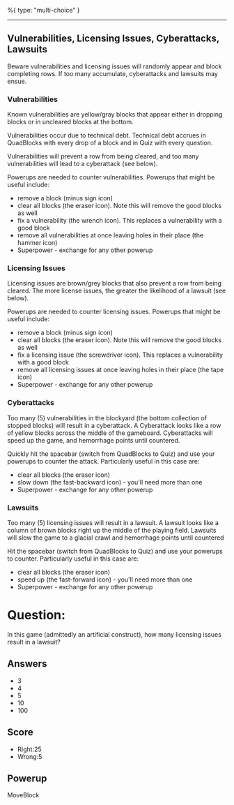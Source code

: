 %{
 type: "multi-choice"
}

---
## Vulnerabilities, Licensing Issues, Cyberattacks, Lawsuits
Beware vulnerabilities and licensing issues
will randomly appear and block completing rows.
If too many accumulate, cyberattacks and lawsuits may ensue.

### Vulnerabilities
Known vulnerabilities are yellow/gray blocks
that appear either in dropping blocks or in uncleared blocks at the bottom.

Vulnerabilities occur due to technical debt.
Technical debt accrues in QuadBlocks with every drop of a block
and in Quiz with every question.

Vulnerabilities will prevent a row from being cleared,
and too many vulnerabilities will lead to a cyberattack
(see below).

Powerups are needed to counter vulnerabilities.
Powerups that might be useful include:
- remove a block (minus sign icon)
- clear all blocks (the eraser icon). Note this will remove the good blocks as well
- fix a vulnerability (the wrench icon). This replaces a vulnerability with a good block
- remove all vulnerabilities at once leaving holes in their place (the hammer icon)
- Superpower - exchange for any other powerup

### Licensing Issues
Licensing issues are brown/grey blocks
that also prevent a row from being cleared.
The more license issues, the greater the likelihood of a lawsuit (see below).

Powerups are needed to counter licensing issues.
Powerups that might be useful include:
- remove a block (minus sign icon)
- clear all blocks (the eraser icon). Note this will remove the good blocks as well
- fix a licensing issue (the screwdriver icon). This replaces a vulnerability with a good block
- remove all licensing issues at once leaving holes in their place (the tape icon)
- Superpower - exchange for any other powerup

### Cyberattacks
Too many (5) vulnerabilities
in the blockyard
(the bottom collection of stopped blocks)
will result in a cyberattack.
A Cyberattack looks like a row of yellow blocks across the middle of the
gameboard.
Cyberattacks will speed up the game, and hemorrhage points until countered.

Quickly hit the spacebar (switch from QuadBlocks to Quiz)
and use your powerups
to counter the attack.
Particularly useful in this case are:
- clear all blocks (the eraser icon)
- slow down (the fast-backward icon) - you'll need more than one
- Superpower - exchange for any other powerup

### Lawsuits
Too many (5) licensing issues will result in a lawsuit.
A lawsuit looks like a column of brown blocks
right up the middle of the playing field.
Lawsuits will slow the game to a glacial crawl
and hemorrhage points until countered

Hit the spacebar (switch from QuadBlocks to Quiz)
and use your powerups to counter.
Particularly useful in this case are:
- clear all blocks (the eraser icon)
- speed up (the fast-forward icon) - you'll need more than one
- Superpower - exchange for any other powerup

# Question:
In this game (admittedly an artificial construct),
how many licensing issues result in a lawsuit?

## Answers
- 3
- 4
- 5
- 10
- 100

## Score
- Right:25
- Wrong:5

## Powerup
MoveBlock
